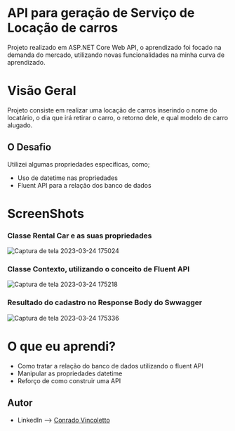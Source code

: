 # API para geração de Serviço de Locação de carros

Projeto realizado em ASP.NET Core Web API, o aprendizado foi focado na demanda do mercado, utilizando novas funcionalidades na minha curva de aprendizado.

# Visão Geral

Projeto consiste em realizar uma locação de carros inserindo o nome do locatário, o dia que irá retirar o carro, o retorno dele, e qual modelo de carro alugado.

## O Desafio

Utilizei algumas propriedades especificas, como;

* Uso de datetime nas propriedades
* Fluent API para a relação dos banco de dados

# ScreenShots

### Classe Rental Car e as suas propriedades
![Captura de tela 2023-03-24 175024](https://user-images.githubusercontent.com/113942505/227640216-f3db3b8d-9da3-4fa4-ad2f-d587fb3fc443.png)


### Classe Contexto, utilizando o conceito de Fluent API
![Captura de tela 2023-03-24 175218](https://user-images.githubusercontent.com/113942505/227640300-dd837a4a-91fe-4615-9c42-3f75745610d3.png)


### Resultado do cadastro no Response Body do Swwagger
![Captura de tela 2023-03-24 175336](https://user-images.githubusercontent.com/113942505/227640380-7d9cc6ae-758f-406e-92c2-1194e049d70b.png)

# O que eu aprendi?

* Como tratar a relação do banco de dados utilizando o fluent API
* Manipular as propriedades datetime
* Reforço de como construir uma API

## Autor

* LinkedIn --> [Conrado Vincoletto](www.linkedin.com/in/conradovincoletto)




